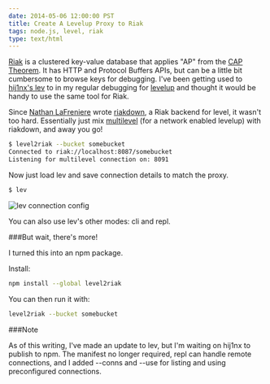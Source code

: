 ```yaml
---
date: 2014-05-06 12:00:00 PST
title: Create A Levelup Proxy to Riak
tags: node.js, level, riak
type: text/html
---
```


[Riak](http://basho.com/riak/) is a clustered key-value database that applies "AP" from the [CAP Theorem](http://en.wikipedia.org/wiki/CAP_theorem).
It has HTTP and Protocol Buffers APIs, but can be a little bit cumbersome to browse keys for debugging.
I've been getting used to [hij1nx's lev](https://github.com/hij1nx/lev) to in my regular debugging for [levelup](https://github.com/rvagg/node-levelup) and thought it would be handy to use the same tool for Riak.

Since [Nathan LaFreniere](https://github.com/nlf) wrote [riakdown](https://github.com/nlf/riakdown), a Riak backend for level, it wasn't too hard. 
Essentially just mix [multilevel](https://github.com/juliangruber/multilevel) (for a network enabled levelup) with riakdown, and away you go!

<script src="https://gist.github.com/fritzy/ae8a8f3de86dbe842ce0.js"></script>

```sh
$ level2riak --bucket somebucket
Connected to riak://localhost:8087/somebucket
Listening for multilevel connection on: 8091
```

Now just load lev and save connection details to match the proxy.

```sh
$ lev
```

![lev connection config](https://i.cloudup.com/KJxW4Kn92E.png)

You can also use lev's other modes: cli and repl.

###But wait, there's more!

I turned this into an npm package.

Install:

```sh
npm install --global level2riak
```

You can then run it with:

```sh
level2riak --bucket somebucket
```

###Note

As of this writing, I've made an update to lev, but I'm waiting on hij1nx to publish to npm. The manifest no longer required, repl can handle remote connections, and I added --conns and --use for listing and using preconfigured connections.
